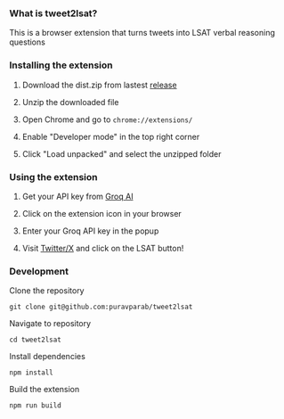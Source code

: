 ### What is tweet2lsat?

This is a browser extension that turns tweets into LSAT verbal reasoning questions

### Installing the extension

1. Download the dist.zip from lastest [release](https://github.com/puravparab/tweet2lsat/releases)

2. Unzip the downloaded file

3. Open Chrome and go to `chrome://extensions/`

4. Enable "Developer mode" in the top right corner
5. Click "Load unpacked" and select the unzipped folder

### Using the extension

1. Get your API key from [Groq AI](https://console.groq.com/keys)

2. Click on the extension icon in your browser

3. Enter your Groq API key in the popup

4. Visit [Twitter/X](https://twitter.com) and click on the LSAT button!

### Development

Clone the repository
```
git clone git@github.com:puravparab/tweet2lsat
```

Navigate to repository
```
cd tweet2lsat
```

Install dependencies
```
npm install
```

Build the extension
```
npm run build
```